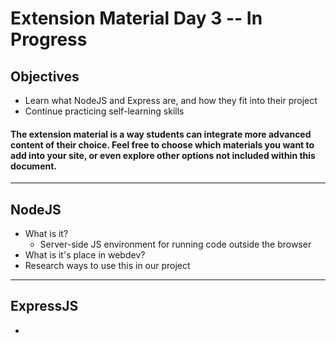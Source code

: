 # Extension Material Day 3 -- In Progress

## Objectives
- Learn what NodeJS and Express are, and how they fit into their project
- Continue practicing self-learning skills

#### The extension material is a way students can integrate more advanced content of their choice. Feel free to choose which materials you want to add into your site, or even explore other options not included within this document. 

----

## NodeJS
- What is it?
	- Server-side JS environment for running code outside the browser
- What is it's place in webdev?
- Research ways to use this in our project

----

## ExpressJS
- 